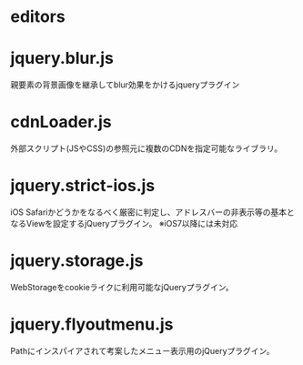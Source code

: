 editors
=======

# jquery.blur.js

親要素の背景画像を継承してblur効果をかけるjqueryプラグイン

# cdnLoader.js
外部スクリプト(JSやCSS)の参照元に複数のCDNを指定可能なライブラリ。

# jquery.strict-ios.js
iOS Safariかどうかをなるべく厳密に判定し、アドレスバーの非表示等の基本となるViewを設定するjQueryプラグイン。
※iOS7以降には未対応

# jquery.storage.js
WebStorageをcookieライクに利用可能なjQueryプラグイン。

# jquery.flyoutmenu.js
Pathにインスパイアされて考案したメニュー表示用のjQueryプラグイン。 
